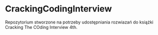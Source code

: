 CrackingCodingInterview
=======================
Repozytorium stworzone na potrzeby udostępniania rozwiazań do książki Cracking The COding Interview 4th.
